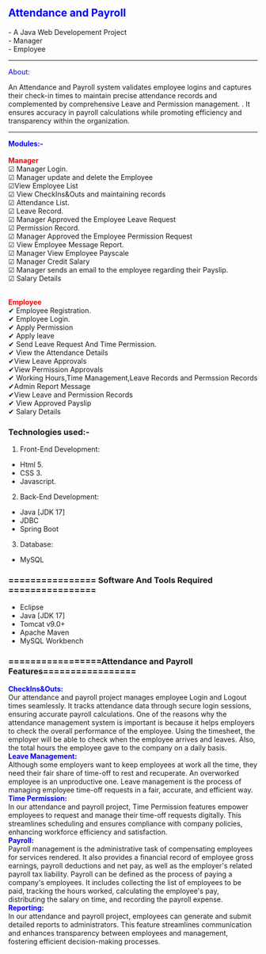  <h2 target="_blank" style="color: blue;">Attendance and Payroll</h2> 
- A Java Web Developement Project <br>
- Manager <br>
- Employee 

<hr>
<p><bold style="color: blue;">About:</bold></p>
An Attendance and Payroll system validates employee logins and captures their check-in times to maintain precise attendance records and complemented by comprehensive Leave and Permission management. . It ensures accuracy in payroll calculations while promoting efficiency and transparency within the organization.<hr>

<span style="color:blue">**Modules:-**</span><br><br>
<span style="color:red">**Manager**</span><br>
<span>&#9745;</span> Manager Login.<br>
<span>&#9745;</span> Manager update and delete the Employee<br>
<span>&#9745;</span>View Employee List<br>
<span>&#9745;</span> View CheckIns&Outs and maintaining records<br>
<span>&#9745;</span> Attendance List.<br>
<span>&#9745;</span> Leave Record.<br>
<span>&#9745;</span> Manager Approved the Employee Leave Request<br>
<span>&#9745;</span> Permission Record.<br>
<span>&#9745;</span> Manager Approved the Employee Permission Request<br>
<span>&#9745;</span> View Employee Message Report.<br>
<span>&#9745;</span> Manager View Employee Payscale<br>
<span>&#9745;</span> Manager Credit Salary<br>
<span>&#9745;</span> Manager sends an email to the employee regarding their Payslip.<br>
<span>&#9745;</span> Salary Details<br>
<br>

<span style="color:red">**Employee**</span><br>
<span>&#10004;</span> Employee Registration.<br>
<span>&#10004;</span> Employee Login.<br>
<span>&#10004;</span> Apply Permission<br>
<span>&#10004;</span> Apply leave<br>
<span>&#10004;</span> Send Leave Request And Time Permission.<br>
<span>&#10004;</span> View the Attendance Details<br>
<span>&#10004;</span>View Leave Approvals<br>
<span>&#10004;</span>View Permission Approvals<br>
<span>&#10004;</span> Working Hours,Time Management,Leave Records and Permssion Records<br>
<span>&#10004;</span>Admin Report Message<br>
<span>&#10004;</span>View Leave and Permission Records<br>
<span>&#10004;</span> View Approved Payslip<br>
<span>&#10004;</span> Salary Details<br>


### Technologies used:- <br>
1. Front-End Development: <br>
- Html 5. <br>
- CSS 3.<br>
- Javascript.<br>

2. Back-End Development:<br>
- Java [JDK 17]<br>
- JDBC<br>
- Spring Boot<br>

3. Database:<br>
- MySQL <br>

### ================ Software And Tools Required ================<br>
- Eclipse<br>
- Java [JDK 17]<br>
- Tomcat v9.0+<br>
- Apache Maven<br>
- MySQL Workbench<br>


### =================Attendance and Payroll Features================= <br>
<span style="color:blue">**CheckIns&Outs:**</span><br>
Our attendance and payroll project manages employee Login and Logout times seamlessly. It tracks attendance data through secure login sessions, ensuring accurate payroll calculations.
One of the reasons why the attendance management system is important is because it helps employers to check the overall performance of the employee. Using the timesheet, the employer will be able to check when the employee arrives and leaves. Also, the total hours the employee gave to the company on a daily basis.<br>
<span style="color:blue">**Leave Management:**</span><br>
      Although some employers want to keep employees at work all the time, they need their fair share of time-off to rest and recuperate. An overworked employee is an unproductive one. Leave management is the process of managing employee time-off requests in a fair, accurate, and efficient way.<br>
      <span style="color:blue">**Time Permission:**</span><br>
      In our attendance and payroll project, Time Permission features empower employees to request and manage their time-off requests digitally. This streamlines scheduling and ensures compliance with company policies, enhancing workforce efficiency and satisfaction.<br>
       <span style="color:blue">**Payroll:**</span><br>
     Payroll management is the administrative task of compensating employees for services rendered. It also provides a financial record of employee gross earnings, payroll deductions and net pay, as well as the employer's related payroll tax liability.
     Payroll can be defined as the process of paying a company's employees. It         includes collecting the list of employees to be paid, tracking the hours worked, calculating the employee's pay, distributing the salary on time, and recording the payroll expense.<br>
<span style="color:blue">**Reporting:**</span><br>
In our attendance and payroll project, employees can generate and submit detailed reports to administrators. This feature streamlines communication and enhances transparency between employees and management, fostering efficient decision-making processes.<br>
